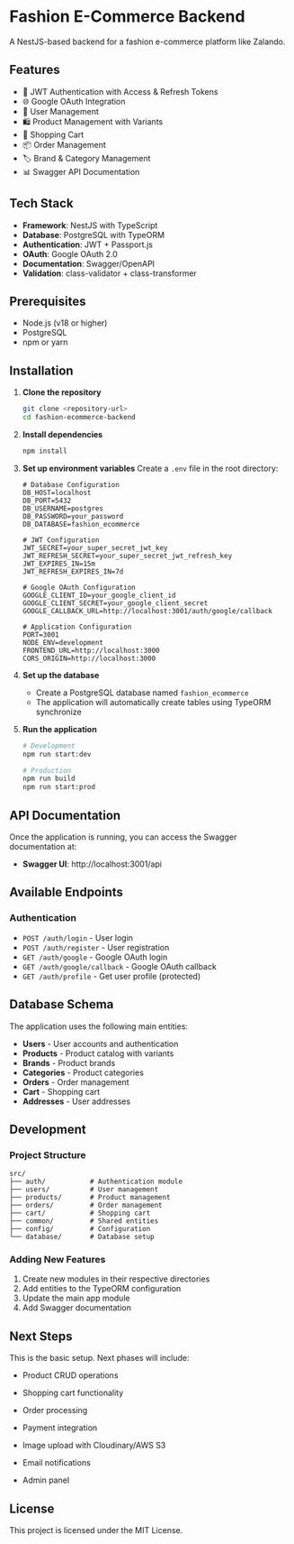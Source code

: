 # Fashion E-Commerce Backend

A NestJS-based backend for a fashion e-commerce platform like Zalando.

## Features

- 🔐 JWT Authentication with Access & Refresh Tokens
- 🌐 Google OAuth Integration
- 👥 User Management
- 🛍️ Product Management with Variants
- 🛒 Shopping Cart
- 📦 Order Management
- 🏷️ Brand & Category Management
- 📊 Swagger API Documentation

## Tech Stack

- **Framework**: NestJS with TypeScript
- **Database**: PostgreSQL with TypeORM
- **Authentication**: JWT + Passport.js
- **OAuth**: Google OAuth 2.0
- **Documentation**: Swagger/OpenAPI
- **Validation**: class-validator + class-transformer

## Prerequisites

- Node.js (v18 or higher)
- PostgreSQL
- npm or yarn

## Installation

1. **Clone the repository**
   ```bash
   git clone <repository-url>
   cd fashion-ecommerce-backend
   ```

2. **Install dependencies**
   ```bash
   npm install
   ```

3. **Set up environment variables**
   Create a `.env` file in the root directory:
   ```env
   # Database Configuration
   DB_HOST=localhost
   DB_PORT=5432
   DB_USERNAME=postgres
   DB_PASSWORD=your_password
   DB_DATABASE=fashion_ecommerce

   # JWT Configuration
   JWT_SECRET=your_super_secret_jwt_key
   JWT_REFRESH_SECRET=your_super_secret_jwt_refresh_key
   JWT_EXPIRES_IN=15m
   JWT_REFRESH_EXPIRES_IN=7d

   # Google OAuth Configuration
   GOOGLE_CLIENT_ID=your_google_client_id
   GOOGLE_CLIENT_SECRET=your_google_client_secret
   GOOGLE_CALLBACK_URL=http://localhost:3001/auth/google/callback

   # Application Configuration
   PORT=3001
   NODE_ENV=development
   FRONTEND_URL=http://localhost:3000
   CORS_ORIGIN=http://localhost:3000
   ```

4. **Set up the database**
   - Create a PostgreSQL database named `fashion_ecommerce`
   - The application will automatically create tables using TypeORM synchronize

5. **Run the application**
   ```bash
   # Development
   npm run start:dev

   # Production
   npm run build
   npm run start:prod
   ```

## API Documentation

Once the application is running, you can access the Swagger documentation at:
- **Swagger UI**: http://localhost:3001/api

## Available Endpoints

### Authentication
- `POST /auth/login` - User login
- `POST /auth/register` - User registration
- `GET /auth/google` - Google OAuth login
- `GET /auth/google/callback` - Google OAuth callback
- `GET /auth/profile` - Get user profile (protected)

## Database Schema

The application uses the following main entities:
- **Users** - User accounts and authentication
- **Products** - Product catalog with variants
- **Brands** - Product brands
- **Categories** - Product categories
- **Orders** - Order management
- **Cart** - Shopping cart
- **Addresses** - User addresses

## Development

### Project Structure
```
src/
├── auth/           # Authentication module
├── users/          # User management
├── products/       # Product management
├── orders/         # Order management
├── cart/           # Shopping cart
├── common/         # Shared entities
├── config/         # Configuration
└── database/       # Database setup
```

### Adding New Features
1. Create new modules in their respective directories
2. Add entities to the TypeORM configuration
3. Update the main app module
4. Add Swagger documentation

## Next Steps

This is the basic setup. Next phases will include:
- Product CRUD operations
- Shopping cart functionality
- Order processing
- Payment integration

- Image upload with Cloudinary/AWS S3
- Email notifications
- Admin panel

## License

This project is licensed under the MIT License.
